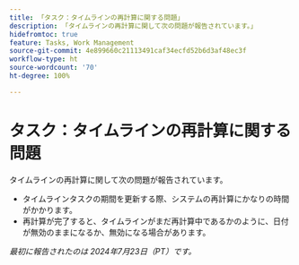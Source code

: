 ```yaml
---
title: 「タスク：タイムラインの再計算に関する問題」
description: 「タイムラインの再計算に関して次の問題が報告されています。」
hidefromtoc: true
feature: Tasks, Work Management
source-git-commit: 4e899660c21113491caf34ecfd52b6d3af48ec3f
workflow-type: ht
source-wordcount: '70'
ht-degree: 100%

---
```



# タスク：タイムラインの再計算に関する問題

タイムラインの再計算に関して次の問題が報告されています。

* タイムラインタスクの期間を更新する際、システムの再計算にかなりの時間がかかります。
* 再計算が完了すると、タイムラインがまだ再計算中であるかのように、日付が無効のままになるか、無効になる場合があります。

_最初に報告されたのは 2024年7月23日（PT）です。_
